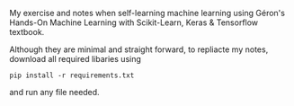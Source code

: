 My exercise and notes when self-learning machine learning using Géron's Hands-On Machine Learning with Scikit-Learn, Keras & Tensorflow textbook.

Although they are minimal and straight forward, to repliacte my notes, download all required libaries using

```
pip install -r requirements.txt
```

and run any file needed.
